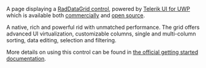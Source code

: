 A page displaying a [RadDataGrid control](http://www.telerik.com/universal-windows-platform-ui/grid), powered by [Telerik UI for UWP](http://www.telerik.com/universal-windows-platform-ui) which is available both [commercially](http://www.telerik.com/purchase/universal-windows-platform) and [open source](https://github.com/telerik/UI-For-UWP).

A native, rich and powerful rid with unmatched performance. The grid offers advanced UI virtualization, customizable columns, single and multi-column sorting, data editing, selection and filtering.

More details on using this control can be found in [the official getting started documentation](http://docs.telerik.com/windows-universal/controls/raddatagrid/gettingstarted).
